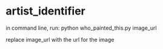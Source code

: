 # artist_identifier

in command line, run:
python who_painted_this.py image_url

replace image_url with the url for the image
